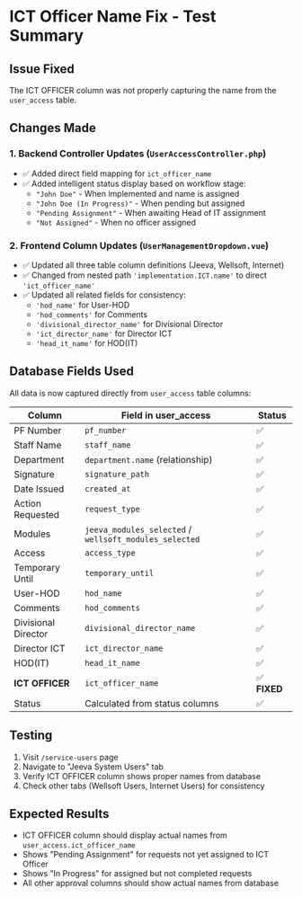# ICT Officer Name Fix - Test Summary

## Issue Fixed
The ICT OFFICER column was not properly capturing the name from the `user_access` table.

## Changes Made

### 1. Backend Controller Updates (`UserAccessController.php`)
- ✅ Added direct field mapping for `ict_officer_name`
- ✅ Added intelligent status display based on workflow stage:
  - `"John Doe"` - When implemented and name is assigned
  - `"John Doe (In Progress)"` - When pending but assigned  
  - `"Pending Assignment"` - When awaiting Head of IT assignment
  - `"Not Assigned"` - When no officer assigned

### 2. Frontend Column Updates (`UserManagementDropdown.vue`)
- ✅ Updated all three table column definitions (Jeeva, Wellsoft, Internet)
- ✅ Changed from nested path `'implementation.ICT.name'` to direct `'ict_officer_name'`
- ✅ Updated all related fields for consistency:
  - `'hod_name'` for User-HOD
  - `'hod_comments'` for Comments  
  - `'divisional_director_name'` for Divisional Director
  - `'ict_director_name'` for Director ICT
  - `'head_it_name'` for HOD(IT)

## Database Fields Used
All data is now captured directly from `user_access` table columns:

| Column | Field in user_access | Status |
|--------|---------------------|---------|
| PF Number | `pf_number` | ✅ |
| Staff Name | `staff_name` | ✅ |
| Department | `department.name` (relationship) | ✅ |
| Signature | `signature_path` | ✅ |
| Date Issued | `created_at` | ✅ |
| Action Requested | `request_type` | ✅ |
| Modules | `jeeva_modules_selected` / `wellsoft_modules_selected` | ✅ |
| Access | `access_type` | ✅ |
| Temporary Until | `temporary_until` | ✅ |
| User-HOD | `hod_name` | ✅ |
| Comments | `hod_comments` | ✅ |
| Divisional Director | `divisional_director_name` | ✅ |
| Director ICT | `ict_director_name` | ✅ |
| HOD(IT) | `head_it_name` | ✅ |
| **ICT OFFICER** | `ict_officer_name` | ✅ **FIXED** |
| Status | Calculated from status columns | ✅ |

## Testing
1. Visit `/service-users` page
2. Navigate to "Jeeva System Users" tab  
3. Verify ICT OFFICER column shows proper names from database
4. Check other tabs (Wellsoft Users, Internet Users) for consistency

## Expected Results
- ICT OFFICER column should display actual names from `user_access.ict_officer_name`
- Shows "Pending Assignment" for requests not yet assigned to ICT Officer
- Shows "In Progress" for assigned but not completed requests
- All other approval columns should show actual names from database
